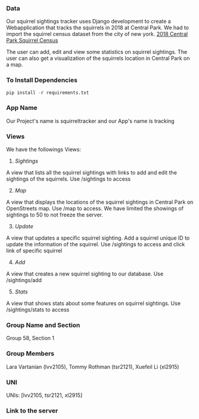 ### **Data**
Our squirrel sightings tracker uses Django development to create a Webapplication that tracks the squirrels in 2018 at Central Park. We had to import the squirrel census dataset from the city of new york. 
[2018 Central Park Squirrel Census](https://data.cityofnewyork.us/Environment/2018-Central-Park-Squirrel-Census-Squirrel-Data/vfnx-vebw)

The user can add, edit and view some statistics on squirrel sightings. The user can also get a visualization of the squirrels location in Central Park on a map. 

### **To Install Dependencies**

```python
pip install -r requirements.txt
```

### **App Name**

Our Project's name is squirreltracker and our App's name is tracking

### **Views**
We have the followings Views:

1. *Sightings* 

A view that lists all the squirrel sightings with links to add and edit the sightings of the squirrels. Use /sightings to access 


2. *Map* 

A view that displays the locations of the squirrel sightings in Central Park on OpenStreets map. Use /map to access. We have limited the showings of sightings to 50 to not freeze the server. 


3. *Update*

A view that updates a specific squirrel sighting. Add a squirrel unique ID to update the information of the squirrel. Use /sightings to access and click link of specific squirrel


4. *Add* 

A view that creates a new squirrel sighting to our database. Use /sightings/add


5. *Stats* 

A view that shows stats about some features on squirrel sightings. 
Use /sightings/stats to access 


### **Group Name and Section**
Group 58, Section 1 


### **Group Members**
Lara Vartanian (lvv2105), Tommy Rothman (tsr2121), Xuefeil Li (xl2915)


### **UNI**
UNIs: [lvv2105, tsr2121, xl2915]


### **Link to the server**



